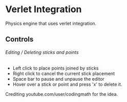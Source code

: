 # Verlet Integration
Physics engine that uses verlet integration.

## Controls
###### Editing / Deleting sticks and points
* Left click to place points joined by sticks
* Right click to cancel the current stick placement
* Space bar to pause and unpause the editor
* Hover over a stick or point and press 'x' to delete it.

 Crediting youtube.com/user/codingmath for the idea.
